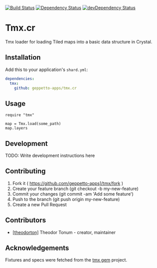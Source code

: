 [![Build Status](http://drone-9925e255.ci.e0c68077.svc.dockerapp.io:8000/api/badges/geppetto-apps/tmx.cr/status.svg)](http://drone-9925e255.ci.e0c68077.svc.dockerapp.io:8000/geppetto-apps/tmx.cr)
[![Dependency Status](https://shards.rocks/badge/github/geppetto-apps/tmx.cr/status.svg)](https://shards.rocks/github/geppetto-apps/tmx.cr)
[![devDependency Status](https://shards.rocks/badge/github/geppetto-apps/tmx.cr/dev_status.svg)](https://shards.rocks/github/geppetto-apps/tmx.cr)

# Tmx.cr

Tmx loader for loading Tiled maps into a basic data structure in Crystal.

## Installation


Add this to your application's `shard.yml`:

```yaml
dependencies:
  tmx:
    github: geppetto-apps/tmx.cr
```


## Usage


```crystal
require "tmx"

map = Tmx.load(some_path)
map.layers
```

## Development

TODO: Write development instructions here

## Contributing

1. Fork it ( https://github.com/geppetto-apps]/tmx/fork )
2. Create your feature branch (git checkout -b my-new-feature)
3. Commit your changes (git commit -am 'Add some feature')
4. Push to the branch (git push origin my-new-feature)
5. Create a new Pull Request

## Contributors

- [[theodorton]](https://github.com/theodorton) Theodor Tonum - creator, maintainer

## Acknowledgements

Fixtures and specs were fetched from the [tmx gem](https://github.com/shawn42/tmx) project.
